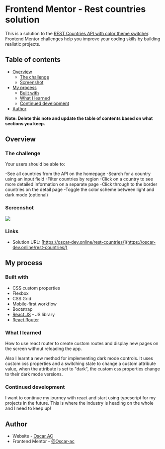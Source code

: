 # Frontend Mentor - Rest countries solution

This is a solution to the [REST Countries API with color theme switcher](https://www.frontendmentor.io/challenges/rest-countries-api-with-color-theme-switcher-5cacc469fec04111f7b848ca). Frontend Mentor challenges help you improve your coding skills by building realistic projects. 

## Table of contents

- [Overview](#overview)
  - [The challenge](#the-challenge)
  - [Screenshot](#screenshot)
- [My process](#my-process)
  - [Built with](#built-with)
  - [What I learned](#what-i-learned)
  - [Continued development](#continued-development)
- [Author](#author)

**Note: Delete this note and update the table of contents based on what sections you keep.**

## Overview

### The challenge

Your users should be able to:

-See all countries from the API on the homepage
-Search for a country using an input field
-Filter countries by region
-Click on a country to see more detailed information on a separate page
-Click through to the border countries on the detail page
-Toggle the color scheme between light and dark mode (optional)

### Screenshot

![](./screenshot.PNG)

### Links

- Solution URL: [https://oscar-dev.online/rest-countries/](https://oscar-dev.online/rest-countries/)

## My process

### Built with

- CSS custom properties
- Flexbox
- CSS Grid
- Mobile-first workflow
- Bootstrap
- [React JS](https://reactjs.org/) - JS library
- [React Router](https://reactrouter.com/en/main)

### What I learned

How to use react router to create custom routes and display new pages on the screen without reloading the app.

Also I learnt a new method for implementing dark mode controls. It uses custom css properties and a switching state to change a custom attribute value, when the attribute is set to "dark", the custom css properties change to their dark mode versions.

### Continued development

I want to continue my journey with react and start using typescript for my projects in the future. This is where the industry is heading on the whole and I need to keep up! 

## Author

- Website - [Oscar AC](https://www.oscar-dev.online)
- Frontend Mentor - [@Oscar-ac](https://www.frontendmentor.io/profile/Oscar-ac)
